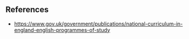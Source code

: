 #

## References

- https://www.gov.uk/government/publications/national-curriculum-in-england-english-programmes-of-study
